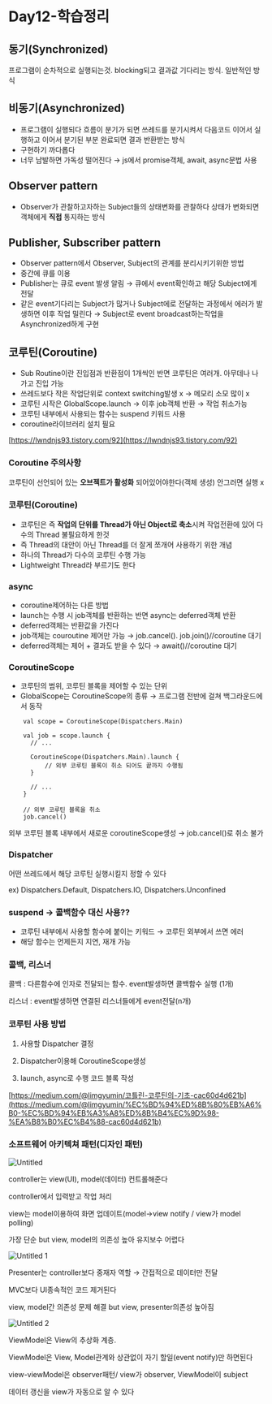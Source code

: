 # Day12-학습정리

## **동기(Synchronized)**

프로그램이 순차적으로 실행되는것. blocking되고 결과값 기다리는 방식. 일반적인 방식

## **비동기(Asynchronized)**

- 프로그램이 실행되다 흐름이 분기가 되면 쓰레드를 분기시켜서 다음코드 이어서 실행하고 이어서 분기된 부분 완료되면 결과 반환받는 방식
- 구현하기 까다롭다
- 너무 남발하면 가독성 떨어진다 → js에서 promise객체, await, async문법 사용

## **Observer pattern**

- Observer가 관찰하고자하는 Subject들의 상태변화를 관찰하다 상태가 변화되면 객체에게 **직접** 통지하는 방식

## **Publisher, Subscriber pattern**

- Observer pattern에서 Observer, Subject의 관계를 분리시키기위한 방법
- 중간에 큐를 이용
- Publisher는 큐로 event 발생 알림 → 큐에서 event확인하고 해당 Subject에게 전달
- 같은 event기다리는 Subject가 많거나 Subject에로 전달하는 과정에서 에러가 발생하면 이후 작업 밀린다 → Subject로 event broadcast하는작업을 Asynchronized하게 구현

## **코루틴(Coroutine)**

- Sub Routine이란 진입점과 반환점이 1개씩인 반면 코루틴은 여러개. 아무데나 나가고 진입 가능
- 쓰레드보다 작은 작업단위로 context switching발생 x → 메모리 소모 많이 x
- 코루틴 시작은 GlobalScope.launch → 이후 job객체 반환 → 작업 취소가능
- 코루틴 내부에서 사용되는 함수는 suspend 키워드 사용
- coroutine라이브러리 설치 필요

[https://lwndnjs93.tistory.com/92](https://lwndnjs93.tistory.com/92)

### **Coroutine 주의사항**

코루틴이 선언되어 있는 **오브젝트가 활성화** 되어있어야한다(객체 생성) 안그러면 실행 x

### **코루틴(Coroutine)**

- 코루틴은 즉 **작업의 단위를 Thread가 아닌 Object로 축소**시켜 작업전환에 있어 다수의 Thread 불필요하게 한것
- 즉 Thread의 대안이 아닌 Thread를 더 잘게 쪼개어 사용하기 위한 개념
- 하나의 Thread가 다수의 코루틴 수행 가능
- Lightweight Thread라 부르기도 한다

### **async**

- coroutine제어하는 다른 방법
- launch는 수행 시 job객체를 반환하는 반면 async는 deferred객체 반환
- deferred객체는 반환값을 가진다
- job객체는 couroutine 제어만 가능 → job.cancel(). job.join()//coroutine 대기
- deferred객체는 제어 + 결과도 받을 수 있다 → await()//coroutine 대기

### CoroutineScope

- 코루틴의 범위, 코루틴 블록을 제어할 수 있는 단위
- GlobalScope는 CoroutineScope의 종류 → 프로그램 전반에 걸쳐 백그라운드에서 동작

```
    val scope = CoroutineScope(Dispatchers.Main)

    val job = scope.launch {
      // ...

      CoroutineScope(Dispatchers.Main).launch {
          // 외부 코루틴 블록이 취소 되어도 끝까지 수행됨
      }

      // ...
    }

    // 외부 코루틴 블록을 취소
    job.cancel()
```

외부 코루틴 블록 내부에서 새로운 coroutineScope생성 → job.cancel()로 취소 불가

### **Dispatcher**

어떤 쓰레드에서 해당 코루틴 실행시킬지 정할 수 있다

ex) Dispatchers.Default, Dispatchers.IO, Dispatchers.Unconfined

### **suspend → 콜백함수 대신 사용??**

- 코루틴 내부에서 사용할 함수에 붙이는 키워드 → 코루틴 외부에서 쓰면 에러
- 해당 함수는 언제든지 지연, 재개 가능

### **콜백, 리스너**

콜백 : 다른함수에 인자로 전달되는 함수. event발생하면 콜백함수 실행 (1개)

리스너 : event발생하면 연결된 리스너들에게 event전달(n개)

### **코루틴 사용 방법**

1. 사용할 Dispatcher 결정

 2. Dispatcher이용해 CoroutineScope생성

1. launch, async로 수행 코드 블록 작성

[https://medium.com/@limgyumin/코틀린-코루틴의-기초-cac60d4d621b](https://medium.com/@limgyumin/%EC%BD%94%ED%8B%80%EB%A6%B0-%EC%BD%94%EB%A3%A8%ED%8B%B4%EC%9D%98-%EA%B8%B0%EC%B4%88-cac60d4d621b)

### **소프트웨어 아키텍쳐 패턴(디자인 패턴)**

![Untitled](https://user-images.githubusercontent.com/52225690/128066090-7bd520a1-8991-4234-bc03-f4c6d8de3e87.png)

controller는 view(UI), model(데이터)  컨트롤해준다

controller에서 입력받고 작업 처리

view는 model이용하여 화면 업데이트(model→view notify / view가 model polling)

가장 단순 but view, model의 의존성 높아 유지보수 어렵다


![Untitled 1](https://user-images.githubusercontent.com/52225690/128066085-5ee78221-62ea-4e7d-9654-d80c6ec00e08.png)

Presenter는 controller보다 중재자 역할 → 간접적으로 데이터만 전달

MVC보다 UI종속적인 코드 제거된다

view, model간 의존성 문제 해결 but view, presenter의존성 높아짐

![Untitled 2](https://user-images.githubusercontent.com/52225690/128066089-ecb31fc6-893f-494a-aa10-e60516a54b33.png)

ViewModel은 View의 추상화 계층. 

ViewModel은 View, Model관계와 상관없이 자기 할일(event notify)만 하면된다

view-viewModel은 observer패턴/ view가 observer, ViewModel이 subject

데이터 갱신을 view가 자동으로 알 수 있다
